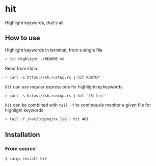 # hit

Highlight keywords, that's all.


## How to use

Highlight keywords in terminal, from a single file

```bash
> hit Highlight ./README.md
```

Read from stdin

```bash
> curl -s https://sh.rustup.rs | hit RUSTUP
```

`hit` can use regular expressions for highlighting keywords

```bash
> curl -s https://sh.rustup.rs | hit "[Rr]ust"
```

`hit` can be combined with `tail -f` to continously monitor a given file for highlight keywords

```bash
> tail -f /var/log/nginx.log | hit 401
```


## Installation

### From source

```
$ cargo install hit
```
